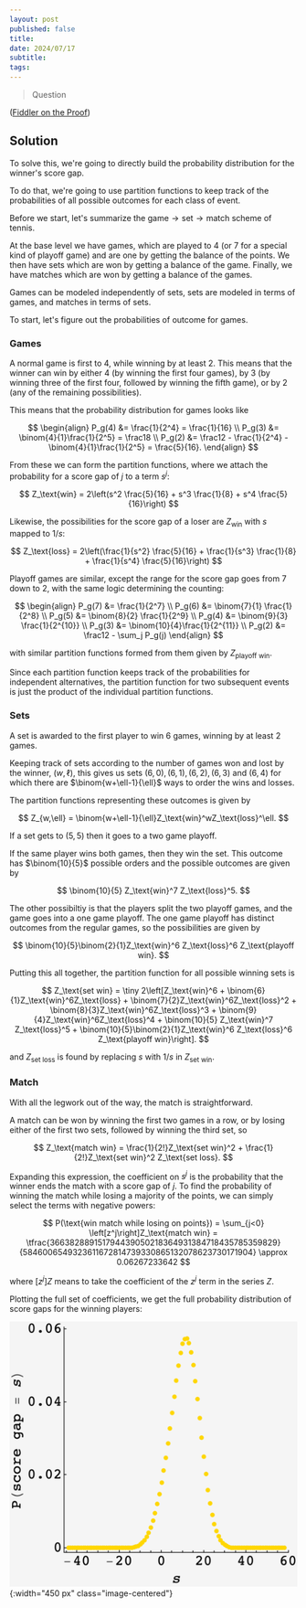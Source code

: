 ```yaml
---
layout: post
published: false
title: 
date: 2024/07/17
subtitle:
tags:
---
```


>Question

<!--more-->

([Fiddler on the Proof](URL))

## Solution

To solve this, we're going to directly build the probability distribution for the winner's score gap.

To do that, we're going to use partition functions to keep track of the probabilities of all possible outcomes for each class of event. 

Before we start, let's summarize the $\text{game}\rightarrow\text{set}\rightarrow\text{match}$ scheme of tennis. 

At the base level we have games, which are played to $4$ (or $7$ for a special kind of playoff game) and are one by getting the balance of the points. We then have sets which are won by getting a balance of the game. Finally, we have matches which are won by getting a balance of the games. 

Games can be modeled independently of sets, sets are modeled in terms of games, and matches in terms of sets.

To start, let's figure out the probabilities of outcome for games.

### Games

A normal game is first to $4,$ while winning by at least $2.$ This means that the winner can win by either $4$ (by winning the first four games), by $3$ (by winning three of the first four, followed by winning the fifth game), or by $2$ (any of the remaining possibilities).

This means that the probability distribution for games looks like

$$ 
  \begin{align}
    P_g(4) &= \frac{1}{2^4} = \frac{1}{16} \\
    P_g(3) &= \binom{4}{1}\frac{1}{2^5} = \frac18 \\
    P_g(2) &= \frac12 - \frac{1}{2^4} - \binom{4}{1}\frac{1}{2^5} = \frac{5}{16}.
  \end{align}
$$

From these we can form the partition functions, where we attach the probability for a score gap of $j$ to a term $s^j:$

$$ Z_\text{win} = 2\left(s^2 \frac{5}{16} + s^3 \frac{1}{8} + s^4 \frac{5}{16}\right) $$

Likewise, the possibilities for the score gap of a loser are $Z_\text{win}$ with $s$ mapped to $1/s:$

$$ Z_\text{loss} = 2\left(\frac{1}{s^2} \frac{5}{16} + \frac{1}{s^3} \frac{1}{8} + \frac{1}{s^4} \frac{5}{16}\right) $$

Playoff games are similar, except the range for the score gap goes from $7$ down to $2,$ with the same logic determining the counting:

$$
  \begin{align}
    P_g(7) &= \frac{1}{2^7} \\
    P_g(6) &= \binom{7}{1} \frac{1}{2^8} \\
    P_g(5) &= \binom{8}{2} \frac{1}{2^9} \\
    P_g(4) &= \binom{9}{3} \frac{1}{2^{10}} \\ 
    P_g(3) &= \binom{10}{4}\frac{1}{2^{11}} \\ 
    P_g(2) &= \frac12 - \sum_j P_g(j)
  \end{align}
$$

with similar partition functions formed from them given by $Z_\text{playoff win}.$

Since each partition function keeps track of the probabilities for independent alternatives, the partition function for two subsequent events is just the product of the individual partition functions.

### Sets

A set is awarded to the first player to win $6$ games, winning by at least $2$ games. 

Keeping track of sets according to the number of games won and lost by the winner, $(w,\ell),$ this gives us sets $(6,0),(6,1),(6,2),(6,3)$ and $(6,4)$ for which there are $\binom{w+\ell-1}{\ell}$ ways to order the wins and losses.

The partition functions representing these outcomes is given by 

$$ Z_{w,\ell} = \binom{w+\ell-1}{\ell}Z_\text{win}^wZ_\text{loss}^\ell. $$

If a set gets to $(5,5)$ then it goes to a two game playoff. 

If the same player wins both games, then they win the set. This outcome has $\binom{10}{5}$ possible orders and the possible outcomes are given by

$$ \binom{10}{5} Z_\text{win}^7 Z_\text{loss}^5. $$

The other possibiltiy is that the players split the two playoff games, and the game goes into a one game playoff. The one game playoff has distinct outcomes from the regular games, so the possibilities are given by

$$ \binom{10}{5}\binom{2}{1}Z_\text{win}^6 Z_\text{loss}^6 Z_\text{playoff win}. $$

Putting this all together, the partition function for all possible winning sets is

$$ Z_\text{set win} = \tiny 2\left[Z_\text{win}^6 + \binom{6}{1}Z_\text{win}^6Z_\text{loss} + \binom{7}{2}Z_\text{win}^6Z_\text{loss}^2 + \binom{8}{3}Z_\text{win}^6Z_\text{loss}^3 + \binom{9}{4}Z_\text{win}^6Z_\text{loss}^4 + \binom{10}{5} Z_\text{win}^7 Z_\text{loss}^5 + \binom{10}{5}\binom{2}{1}Z_\text{win}^6 Z_\text{loss}^6 Z_\text{playoff win}\right]. $$

and $Z_\text{set loss}$ is found by replacing $s$ with $1/s$ in $Z_\text{set win}.$

### Match

With all the legwork out of the way, the match is straightforward. 

A match can be won by winning the first two games in a row, or by losing either of the first two sets, followed by winning the third set, so

$$ Z_\text{match win} = \frac{1}{2!}Z_\text{set win}^2 + \frac{1}{2!}Z_\text{set win}^2 Z_\text{set loss}. $$

Expanding this expression, the coefficient on $s^j$ is the probability that the winner ends the match with a score gap of $j.$ To find the probability of winning the match while losing a majority of the points, we can simply select the terms with negative powers:

$$ P(\text{win match while losing on points}) = \sum_{j<0} \left[z^j\right]Z_\text{match win} = \tfrac{366382889151794439050218364931384718435785359829}{5846006549323611672814739330865132078623730171904} \approx 0.06267233642 $$

where $\left[z^j\right]Z$ means to take the coefficient of the $z^j$ term in the series $Z.$

Plotting the full set of coefficients, we get the full probability distribution of score gaps for the winning players:

![](/img/2024-07-17-score-gap-plot.png){:width="450 px" class="image-centered"}

<br>

